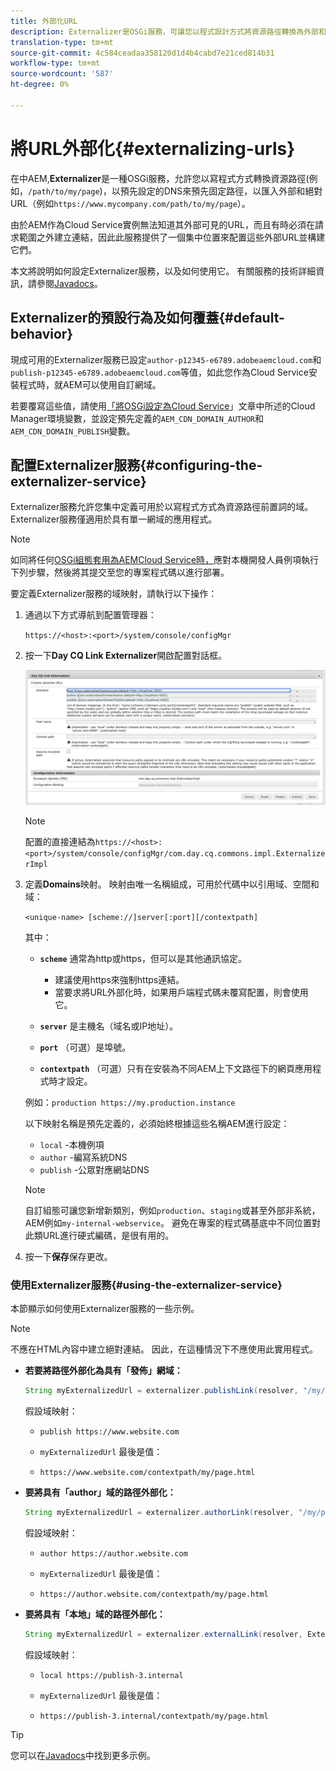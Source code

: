 ```yaml
---
title: 外部化URL
description: Externalizer是OSGi服務，可讓您以程式設計方式將資源路徑轉換為外部和絕對URL。
translation-type: tm+mt
source-git-commit: 4c584ceadaa358120d1d4b4cabd7e21ced814b31
workflow-type: tm+mt
source-wordcount: '587'
ht-degree: 0%

---
```



# 將URL外部化{#externalizing-urls}

在中AEM,**Externalizer**&#x200B;是一種OSGi服務，允許您以寫程式方式轉換資源路徑(例如，`/path/to/my/page`)，以預先設定的DNS來預先固定路徑，以匯入外部和絕對URL（例如`https://www.mycompany.com/path/to/my/page`）。

由於AEM作為Cloud Service實例無法知道其外部可見的URL，而且有時必須在請求範圍之外建立連結，因此此服務提供了一個集中位置來配置這些外部URL並構建它們。

本文將說明如何設定Externalizer服務，以及如何使用它。 有關服務的技術詳細資訊，請參閱[Javadocs](https://docs.adobe.com/content/help/en/experience-manager-cloud-service-javadoc/com/day/cq/commons/Externalizer.html)。

## Externalizer的預設行為及如何覆蓋{#default-behavior}

現成可用的Externalizer服務已設定`author-p12345-e6789.adobeaemcloud.com`和`publish-p12345-e6789.adobeaemcloud.com`等值，如此您作為Cloud Service安裝程式時，就AEM可以使用自訂網域。

若要覆寫這些值，請使用[「將OSGi設定為Cloud Service](/help/implementing/deploying/configuring-osgi.md#cloud-manager-api-format-for-setting-properties)」文章中所述的Cloud Manager環境變數，並設定預先定義的`AEM_CDN_DOMAIN_AUTHOR`和`AEM_CDN_DOMAIN_PUBLISH`變數。

## 配置Externalizer服務{#configuring-the-externalizer-service}

Externalizer服務允許您集中定義可用於以寫程式方式為資源路徑前置詞的域。 Externalizer服務僅適用於具有單一網域的應用程式。

>[!NOTE]
>
>如同將任何[OSGi組態套用為AEMCloud Service時，](/help/implementing/deploying/overview.md#osgi-configuration)應對本機開發人員例項執行下列步驟，然後將其提交至您的專案程式碼以進行部署。

要定義Externalizer服務的域映射，請執行以下操作：

1. 通過以下方式導航到配置管理器：

   `https://<host>:<port>/system/console/configMgr`

1. 按一下&#x200B;**Day CQ Link Externalizer**&#x200B;開啟配置對話框。

   ![Externalizer OSGi組態](./assets/externalizer-osgi.png)

   >[!NOTE]
   >
   >配置的直接連結為`https://<host>:<port>/system/console/configMgr/com.day.cq.commons.impl.ExternalizerImpl`

1. 定義&#x200B;**Domains**&#x200B;映射。 映射由唯一名稱組成，可用於代碼中以引用域、空間和域：

   `<unique-name> [scheme://]server[:port][/contextpath]`

   其中：

   * **`scheme`** 通常為http或https，但可以是其他通訊協定。

      * 建議使用https來強制https連結。
      * 當要求將URL外部化時，如果用戶端程式碼未覆寫配置，則會使用它。
   * **`server`** 是主機名（域名或IP地址）。
   * **`port`** （可選）是埠號。
   * **`contextpath`** （可選）只有在安裝為不同AEM上下文路徑下的網頁應用程式時才設定。

   例如：`production https://my.production.instance`

   以下映射名稱是預先定義的，必須始終根據這些名稱AEM進行設定：

   * `local` -本機例項
   * `author` -編寫系統DNS
   * `publish` -公眾對應網站DNS

   >[!NOTE]
   >
   >自訂組態可讓您新增新類別，例如`production`、`staging`或甚至外部非系統，AEM例如`my-internal-webservice`。 避免在專案的程式碼基底中不同位置對此類URL進行硬式編碼，是很有用的。

1. 按一下&#x200B;**保存**&#x200B;保存更改。

### 使用Externalizer服務{#using-the-externalizer-service}

本節顯示如何使用Externalizer服務的一些示例。

>[!NOTE]
>
>不應在HTML內容中建立絕對連結。 因此，在這種情況下不應使用此實用程式。

* **若要將路徑外部化為具有「發佈」網域：**

   ```java
   String myExternalizedUrl = externalizer.publishLink(resolver, "/my/page") + ".html";
   ```

   假設域映射：

   * `publish https://www.website.com`

   * `myExternalizedUrl` 最後是值：

   * `https://www.website.com/contextpath/my/page.html`

* **要將具有「author」域的路徑外部化：**

   ```java
   String myExternalizedUrl = externalizer.authorLink(resolver, "/my/page") + ".html";
   ```

   假設域映射：

   * `author https://author.website.com`

   * `myExternalizedUrl` 最後是值：

   * `https://author.website.com/contextpath/my/page.html`

* **要將具有「本地」域的路徑外部化：**

   ```java
   String myExternalizedUrl = externalizer.externalLink(resolver, Externalizer.LOCAL, "/my/page") + ".html";
   ```

   假設域映射：

   * `local https://publish-3.internal`

   * `myExternalizedUrl` 最後是值：

   * `https://publish-3.internal/contextpath/my/page.html`

>[!TIP]
>
>您可以在[Javadocs](https://docs.adobe.com/content/help/en/experience-manager-cloud-service-javadoc/com/day/cq/commons/Externalizer.html)中找到更多示例。
